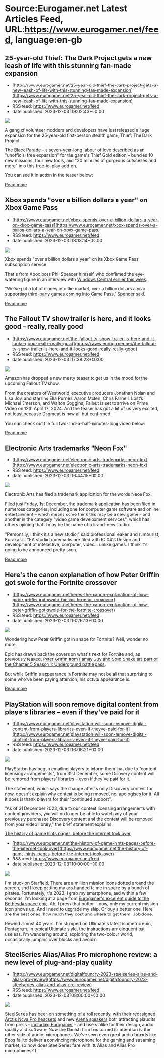 # Source:Eurogamer.net Latest Articles Feed, URL:https://www.eurogamer.net/feed, language:en-gb

## 25-year-old Thief: The Dark Project gets a new leash of life with this stunning fan-made expansion
 - [https://www.eurogamer.net/25-year-old-thief-the-dark-project-gets-a-new-leash-of-life-with-this-stunning-fan-made-expansion](https://www.eurogamer.net/25-year-old-thief-the-dark-project-gets-a-new-leash-of-life-with-this-stunning-fan-made-expansion)
 - RSS feed: https://www.eurogamer.net/feed
 - date published: 2023-12-03T19:02:43+00:00

<img src="https://assetsio.reedpopcdn.com/dump445.png?width=1920&amp;height=1920&amp;fit=bounds&amp;quality=80&amp;format=jpg&amp;auto=webp" /> <p>A gang of volunteer modders and developers have just released a huge expansion for the 25-year-old first-person stealth game, Thief: The Dark Project.
</p><p>The Black Parade &ndash; a seven-year-long labour of love described as an "unofficial free expansion" for the game's Thief Gold edition &ndash; bundles 10 new missions, four new tools, and "30 minutes of gorgeous cutscenes and more" into this free-to-play add-on.
</p><p>You can see it in action in the teaser below:</p> <p><a href="https://www.eurogamer.net/25-year-old-thief-the-dark-project-gets-a-new-leash-of-life-with-this-stunning-fan-made-expansion">Read more</a></p>

## Xbox spends "over a billion dollars a year" on Xbox Game Pass
 - [https://www.eurogamer.net/xbox-spends-over-a-billion-dollars-a-year-on-xbox-game-pass](https://www.eurogamer.net/xbox-spends-over-a-billion-dollars-a-year-on-xbox-game-pass)
 - RSS feed: https://www.eurogamer.net/feed
 - date published: 2023-12-03T18:13:14+00:00

<img src="https://assetsio.reedpopcdn.com/GamePassCore_Hero-89825dcf0f0ced222241.jpg?width=1920&amp;height=1920&amp;fit=bounds&amp;quality=80&amp;format=jpg&amp;auto=webp" /> <p>Xbox spends "over a billion dollars a year" on its Xbox Game Pass subscription service.
</p><p>That's from Xbox boss Phil Spencer himself, who confirmed the eye-watering figure in an interview with <a href="https://www.windowscentral.com/gaming/phil-spencer-jez-corden-xbox-interview-2023">Windows Central earlier this week</a>.
</p><p>"We've put a lot of money into the market, over a billion dollars a year supporting third-party games coming into Game Pass," Spencer said.
</p> <p><a href="https://www.eurogamer.net/xbox-spends-over-a-billion-dollars-a-year-on-xbox-game-pass">Read more</a></p>

## The Fallout TV show trailer is here, and it looks good – really, really good
 - [https://www.eurogamer.net/the-fallout-tv-show-trailer-is-here-and-it-looks-good-really-really-good](https://www.eurogamer.net/the-fallout-tv-show-trailer-is-here-and-it-looks-good-really-really-good)
 - RSS feed: https://www.eurogamer.net/feed
 - date published: 2023-12-03T17:38:23+00:00

<img src="https://assetsio.reedpopcdn.com/Fallout-Prime-promo-shot-WG-as-The-Ghoul.jpg?width=1920&amp;height=1920&amp;fit=bounds&amp;quality=80&amp;format=jpg&amp;auto=webp" /> <p>Amazon has dropped a new meaty teaser to get us in the mood for the upcoming Fallout TV show.
</p><p>From the creators of Westworld, executive producers Jonathan Nolan and Lisa Joy, and starring Ella Purnell, Aaron Moten, Chris Parnell, Lost's Michael Emerson, and Walton Goggins, Fallout is set to arrive on Prime Video on 12th April 12, 2024. And the teaser has got a lot of us very excited, not least because Dogmeat is now all but confirmed.
</p><p>You can check out the full two-and-a-half-minutes-long video below:
</p> <p><a href="https://www.eurogamer.net/the-fallout-tv-show-trailer-is-here-and-it-looks-good-really-really-good">Read more</a></p>

## Electronic Arts trademarks "Neon Fox"
 - [https://www.eurogamer.net/electronic-arts-trademarks-neon-fox](https://www.eurogamer.net/electronic-arts-trademarks-neon-fox)
 - RSS feed: https://www.eurogamer.net/feed
 - date published: 2023-12-03T16:44:15+00:00

<img src="https://assetsio.reedpopcdn.com/Untitled-1_B53LyB8.jpg?width=1920&amp;height=1920&amp;fit=bounds&amp;quality=80&amp;format=jpg&amp;auto=webp" /> <p>Electronic Arts has filed a trademark application for the words Neon Fox.
</p><p>Filed just Friday, 1st December, the trademark application has been filed in numerous categories, including one for computer game software and online entertainment &ndash; which means some think this may be a new game &ndash; and another in the category "video game development services", which has others opining that it may be the name of a brand-new studio.
</p><p>"Personally, I think it's a new studio," said professional leaker and rumourist, Kurakasis. "EA studio trademarks are filed with IC 042: Design and development of interactive, computer, video... unlike games. I think it's going to be announced pretty soon.
</p> <p><a href="https://www.eurogamer.net/electronic-arts-trademarks-neon-fox">Read more</a></p>

## Here's the canon explanation of how Peter Griffin got swole for the Fortnite crossover
 - [https://www.eurogamer.net/heres-the-canon-explanation-of-how-peter-griffin-got-swole-for-the-fortnite-crossover](https://www.eurogamer.net/heres-the-canon-explanation-of-how-peter-griffin-got-swole-for-the-fortnite-crossover)
 - RSS feed: https://www.eurogamer.net/feed
 - date published: 2023-12-03T16:26:13+00:00

<img src="https://assetsio.reedpopcdn.com/Screenshot-2023-12-03-at-16.22.27.png?width=1920&amp;height=1920&amp;fit=bounds&amp;quality=80&amp;format=jpg&amp;auto=webp" /> <p>Wondering how Peter Griffin got in shape for Fortnite? Well, wonder no more. 
</p><p>Epic has drawn back the covers on what's next for Fortnite and, as previously leaked, <a href="https://www.eurogamer.net/fortnite-chapter-5-looks-set-to-star-peter-griffin-solid-snake">Peter Griffin from Family Guy and Solid Snake are part of the Chapter 5 Season 1: Underground battle pass</a>. </p><p>But while Griffin's appearance in Fortnite may not be all that surprising to some who've been paying attention, his <em>actual</em> appearance is. 
</p> <p><a href="https://www.eurogamer.net/heres-the-canon-explanation-of-how-peter-griffin-got-swole-for-the-fortnite-crossover">Read more</a></p>

## PlayStation will soon remove digital content from players libraries – even if they've paid for it
 - [https://www.eurogamer.net/playstation-will-soon-remove-digital-content-from-players-libraries-even-if-theyve-paid-for-it](https://www.eurogamer.net/playstation-will-soon-remove-digital-content-from-players-libraries-even-if-theyve-paid-for-it)
 - RSS feed: https://www.eurogamer.net/feed
 - date published: 2023-12-03T16:06:21+00:00

<img src="https://assetsio.reedpopcdn.com/Untitled-1_PWYvFIy.jpg?width=1920&amp;height=1920&amp;fit=bounds&amp;quality=80&amp;format=jpg&amp;auto=webp" /> <p>PlayStation has begun emailing players to inform them that due to "content licensing arrangements", from 31st December, some Dicovery content will be removed from players' libraries &ndash; even if they've paid for it.
</p><p>The statement, which says the change affects only Discovery content for now, doesn't explain why content is being removed, nor apologises for it. All it does is thank players for their "continued support".
</p><p>"As of 31 December 2023, due to our content licensing arrangements with content providers, you will no longer be able to watch any of your previously purchased Discovery content and the content will be removed from your video library," the brief statement explains.
</p> <p><a href="https://www.eurogamer.net/playstation-will-soon-remove-digital-content-from-players-libraries-even-if-theyve-paid-for-

## The history of game hints pages, before the internet took over
 - [https://www.eurogamer.net/the-history-of-game-hints-pages-before-the-internet-took-over](https://www.eurogamer.net/the-history-of-game-hints-pages-before-the-internet-took-over)
 - RSS feed: https://www.eurogamer.net/feed
 - date published: 2023-12-03T10:00:00+00:00

<img src="https://assetsio.reedpopcdn.com/dun-darach-map.jpg?width=1920&amp;height=1920&amp;fit=bounds&amp;quality=80&amp;format=jpg&amp;auto=webp" /> <p>
I'm stuck on Starfield. There are a million mission icons dotted around the screen, and I keep getting my ass handed to me in space by a bunch of pirates. Fortunately, it's 2023. I grab my smartphone, and within a few seconds, I'm looking at a page from <a href="https://www.eurogamer.net/starfield-guides-tips-tricks-9352">Eurogamer's excellent guide to the Bethesda space epic</a>. Ah, I press that button - now, only my current mission icon shows up. And I need to upgrade my ship. Or buy a better one. Here are the best ones, how much they cost and where to get them. Job done.
</p><p>

Rewind almost 40 years. I'm stumped on Ultimate's latest isometric epic, Pentagram. In typical Ultimate style, the instructions are eloquent but useless. I'm wandering around, exploring the two-colour world, occasionally jumping over blocks and avoidin

## SteelSeries Alias/Alias Pro microphone review: a new level of plug-and-play quality
 - [https://www.eurogamer.net/digitalfoundry-2023-steelseries-alias-and-alias-pro-review](https://www.eurogamer.net/digitalfoundry-2023-steelseries-alias-and-alias-pro-review)
 - RSS feed: https://www.eurogamer.net/feed
 - date published: 2023-12-03T08:00:00+00:00

<img src="https://assetsio.reedpopcdn.com/alias-and-alias-pro-alt.jpg?width=1920&amp;height=1920&amp;fit=bounds&amp;quality=80&amp;format=jpg&amp;auto=webp" /> <p>
SteelSeries has been on something of a roll recently, with their redesigned <a href="https://www.eurogamer.net/digitalfoundry-best-gaming-headset-for-pc-xbox-one-ps4-switch-7032#best">Arctis Nova Pro headsets</a> and new <a href="https://www.eurogamer.net/digitalfoundry-best-computer-speakers-pc-gaming-7030#subhigh">Arena speakers</a> both attracting plaudits from press - <a href="https://www.eurogamer.net/digitalfoundry-2022-steelseries-arctis-nova-pro-review">including Eurogamer</a> - and users alike for their design, audio quality and software. Now the Danish firm has turned its attention to the other side of audio: microphones. We've seen even great audio brands like Epos fail to deliver a convincing microphone for the gaming and streaming market, so how does SteelSeries fare with its Alias and Alias Pro microphones? I


